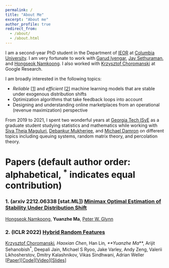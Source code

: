 ```yaml
---
permalink: /
title: "About Me"
excerpt: "About me"
author_profile: true
redirect_from: 
  - /about/
  - /about.html
---
```


I am a second-year PhD student in the Department of [IEOR](https://www.ieor.columbia.edu/) at [Columbia University](https://www.columbia.edu/). I am very fortunate to work with [Garud Iyengar](http://www.columbia.edu/~gi10/), [Jay Sethuraman](https://www.ieor.columbia.edu/faculty/jay-sethuraman), and [Hongseok Namkoong](https://hsnamkoong.github.io/). 
I also worked with [Krzysztof Choromanski](https://research.google/people/KrzysztofChoromanski/) at Google Research.

I am broadly interested in the following topics:
- *Reliable* \[[1](#stability)\] and *efficient* \[[2](#HRF)\] machine learning models that are stable under exogenous distribution shifts
- Optimization algorithms that take feedback loops into account 
- Designing and understanding online marketplaces from an operational (revenue maximization) perspective
  
 
From 2019 to 2021, I spent two wonderful years at [Georgia Tech ISyE](https://www.isye.gatech.edu/) as a graduate student studying statistics and mathematics while working with [Siva Theja Maguluri](https://sites.google.com/site/sivatheja/), [Debankur Mukherjee](https://www.debankur-mukherjee.com/), and  [Michael Damron](https://sites.google.com/view/mdamron22021)  on different topics including queuing systems, random matrix theory, and percolation theory.


<h1 id="publications"> Papers (default author order: alphabetical, <sup>*</sup> indicates equal contribution)</h1>

### <a name="stability"></a> 1. **(arxiv 2212.06338 [stat.ML])** [**Minimax Optimal Estimation of Stability Under Distribution Shift**](https://arxiv.org/pdf/2212.06338.pdf) 
[Hongseok Namkoong](https://hsnamkoong.github.io/), **Yuanzhe Ma**, [Peter W. Glynn](https://web.stanford.edu/~glynn/) 
 
### <a name="HRF"></a> 2. **(ICLR 2022)** [**Hybrid Random Features**](https://openreview.net/pdf?id=EMigfE6ZeS) 
[Krzysztof Choromanski](https://research.google/people/KrzysztofChoromanski/)<sup>*</sup>, Haoxian Chen<sup>*</sup>, 
Han Lin<sup>*</sup>, **Yuanzhe Ma<sup>*</sup>**, Arijit Sehanobish<sup>*</sup>, Deepali Jain, Michael S Ryoo, Jake Varley, Andy Zeng, Valerii Likhosherstov, Dmitry Kalashnikov, Vikas Sindhwani, Adrian Weller 
<br>\[[Paper](https://openreview.net/pdf?id=EMigfE6ZeS)\]\[[Code](https://github.com/HL-hanlin/HRF_ICLR2022)\]\[[Video](https://iclr.cc/virtual/2022/poster/6410)\]\[[Slides](https://iclr.cc/media/iclr-2022/Slides/6410.pdf)\]


